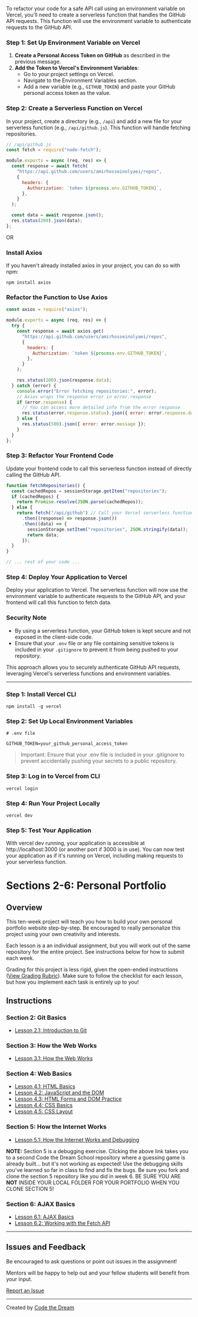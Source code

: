 To refactor your code for a safe API call using an environment variable on Vercel, you'll need to create a serverless function that handles the GitHub API requests. This function will use the environment variable to authenticate requests to the GitHub API.

### Step 1: Set Up Environment Variable on Vercel

1. **Create a Personal Access Token on GitHub** as described in the previous message.
2. **Add the Token to Vercel's Environment Variables**:
   - Go to your project settings on Vercel.
   - Navigate to the Environment Variables section.
   - Add a new variable (e.g., `GITHUB_TOKEN`) and paste your GitHub personal access token as the value.

### Step 2: Create a Serverless Function on Vercel

In your project, create a directory (e.g., `/api`) and add a new file for your serverless function (e.g., `/api/github.js`). This function will handle fetching repositories.

```javascript
// /api/github.js
const fetch = require("node-fetch");

module.exports = async (req, res) => {
  const response = await fetch(
    "https://api.github.com/users/amirhosseinolyaei/repos",
    {
      headers: {
        Authorization: `token ${process.env.GITHUB_TOKEN}`,
      },
    }
  );

  const data = await response.json();
  res.status(200).json(data);
};
```

OR

### Install Axios

If you haven't already installed axios in your project, you can do so with npm:

`npm install axios`

### Refactor the Function to Use Axios

```javascript
const axios = require("axios");

module.exports = async (req, res) => {
  try {
    const response = await axios.get(
      "https://api.github.com/users/amirhosseinolyaei/repos",
      {
        headers: {
          Authorization: `token ${process.env.GITHUB_TOKEN}`,
        },
      }
    );

    res.status(200).json(response.data);
  } catch (error) {
    console.error("Error fetching repositories:", error);
    // Axios wraps the response error in error.response
    if (error.response) {
      // You can access more detailed info from the error response
      res.status(error.response.status).json({ error: error.response.data });
    } else {
      res.status(500).json({ error: error.message });
    }
  }
};
```

### Step 3: Refactor Your Frontend Code

Update your frontend code to call this serverless function instead of directly calling the GitHub API.

```javascript
function fetchRepositories() {
  const cachedRepos = sessionStorage.getItem("repositories");
  if (cachedRepos) {
    return Promise.resolve(JSON.parse(cachedRepos));
  } else {
    return fetch("/api/github") // Call your Vercel serverless function
      .then((response) => response.json())
      .then((data) => {
        sessionStorage.setItem("repositories", JSON.stringify(data));
        return data;
      });
  }
}

// ... rest of your code ...
```

### Step 4: Deploy Your Application to Vercel

Deploy your application to Vercel. The serverless function will now use the environment variable to authenticate requests to the GitHub API, and your frontend will call this function to fetch data.

### Security Note

- By using a serverless function, your GitHub token is kept secure and not exposed in the client-side code.
- Ensure that your `.env` file or any file containing sensitive tokens is included in your `.gitignore` to prevent it from being pushed to your repository.

This approach allows you to securely authenticate GitHub API requests, leveraging Vercel's serverless functions and environment variables.

---

### Step 1: Install Vercel CLI

`npm install -g vercel`

### Step 2: Set Up Local Environment Variables

```
# .env file

GITHUB_TOKEN=your_github_personal_access_token
```

> Important: Ensure that your .env file is included in your .gitignore to prevent accidentally pushing your secrets to a public repository.

### Step 3: Log in to Vercel from CLI

`vercel login`

### Step 4: Run Your Project Locally

`vercel dev`

### Step 5: Test Your Application

With vercel dev running, your application is accessible at http://localhost:3000 (or another port if 3000 is in use). You can now test your application as if it's running on Vercel, including making requests to your serverless function.

# Sections 2-6: Personal Portfolio

## Overview

This ten-week project will teach you how to build your own personal portfolio website step-by-step. Be encouraged to really personalize this project using your own creativity and interests.

Each lesson is a an individual assignment, but you will work out of the same repository for the entire project. See instructions below for how to submit each week.

Grading for this project is less rigid, given the open-ended instructions ([View Grading Rubric](instructions/rubric.md)). Make sure to follow the checklist for each lesson, but how you implement each task is entirely up to you!

## Instructions

### **Section 2:** Git Basics

- [Lesson 2.1: Introduction to Git](instructions/section-2/lesson-2-1.md)

### **Section 3:** How the Web Works

- [Lesson 3.1: How the Web Works](instructions/section-3/lesson-3-1.md)

### **Section 4:** Web Basics

- [Lesson 4.1: HTML Basics](instructions/section-4/lesson-4-1.md)
- [Lesson 4.2: JavaScript and the DOM](instructions/section-4/lesson-4-2.md)
- [Lesson 4.3: HTML Forms and DOM Practice](instructions/section-4/lesson-4-3.md)
- [Lesson 4.4: CSS Basics](instructions/section-4/lesson-4-4.md)
- [Lesson 4.5: CSS Layout](instructions/section-4/lesson-4-5.md)

### **Section 5:** How the Internet Works

- [Lesson 5.1: How the Internet Works and Debugging](https://github.com/Code-the-Dream-School/intro-to-programming-section-5/blob/main/README.md)

**NOTE:** Section 5 is a debugging exercise. Clicking the above link takes you to a second Code the Dream School repository where a guessing game is already built... but it's not working as expected! Use the debugging skills you've learned so far in class to find and fix the bugs. Be sure you fork and clone the section 5 repository like you did in week 6. BE SURE YOU ARE **NOT** INSIDE YOUR LOCAL FOLDER FOR YOUR PORTFOLIO WHEN YOU CLONE SECTION 5!

### **Section 6:** AJAX Basics

- [Lesson 6.1: AJAX Basics](instructions/section-6/lesson-6-1.md)
- [Lesson 6.2: Working with the Fetch API](instructions/section-6/lesson-6-2.md)

---

## Issues and Feedback

Be encouraged to ask questions or point out issues in the assignment!

Mentors will be happy to help out and your fellow students will benefit from your input.

[Report an Issue](https://github.com/Code-the-Dream-School/intro-to-programming/issues)

---

Created by [Code the Dream](https://www.codethedream.org)

